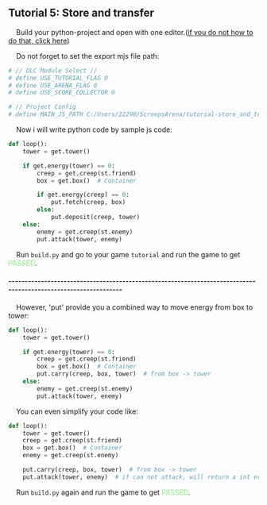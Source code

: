 ## Tutorial 5: Store and transfer

&nbsp;&nbsp;&nbsp;&nbsp;Build your python-project and open with one editor.([if you do not how to do that, click here](https://github.com/EagleBaby/python_screeps_arena/blob/main/README.md))


&nbsp;&nbsp;&nbsp;&nbsp;Do not forget to set the export mjs file path:
```python
# // DLC Module Select //
# define USE_TUTORIAL_FLAG 0
# define USE_ARENA_FLAG 0
# define USE_SCORE_COLLECTOR 0

# // Project Config
# define MAIN_JS_PATH C:/Users/22290/ScreepsArena/tutorial-store_and_transfer/main.mjs
```

&nbsp;&nbsp;&nbsp;&nbsp;Now i will write python code by sample js code:
```python
def loop():
    tower = get.tower()

    if get.energy(tower) == 0:
        creep = get.creep(st.friend)
        box = get.box()  # Container

        if get.energy(creep) == 0:
            put.fetch(creep, box)
        else:
            put.deposit(creep, tower)
    else:
        enemy = get.creep(st.enemy)
        put.attack(tower, enemy)
```

&nbsp;&nbsp;&nbsp;&nbsp;Run ```build.py``` and go to your game ```tutorial``` and run the game to get <font color=#88EC80>PASSED</font>.

#### ---------------------------------------------------------------------------------------------------------------
&nbsp;&nbsp;&nbsp;&nbsp;However, 'put' provide you a combined way to move energy from box to tower:

```python
def loop():
    tower = get.tower()

    if get.energy(tower) == 0:
        creep = get.creep(st.friend)
        box = get.box()  # Container
        put.carry(creep, box, tower)  # from box -> tower
    else:
        enemy = get.creep(st.enemy)
        put.attack(tower, enemy)
```
&nbsp;&nbsp;&nbsp;&nbsp;You can even simplify your code like:
```python
def loop():
    tower = get.tower()
    creep = get.creep(st.friend)
    box = get.box()  # Container
    enemy = get.creep(st.enemy)

    put.carry(creep, box, tower)  # from box -> tower
    put.attack(tower, enemy)  # if can not attack, will return a int error code. See detail in Screeps:Arena Document.
```

&nbsp;&nbsp;&nbsp;&nbsp;Run ```build.py``` again and run the game to get <font color=#88EC80>PASSED</font>.
